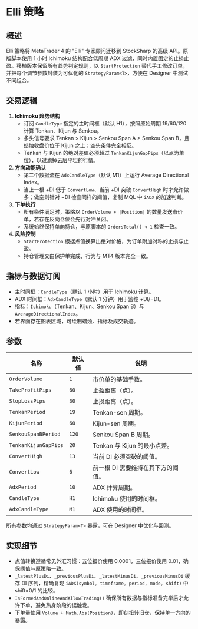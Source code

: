 # Elli 策略

## 概述
Elli 策略将 MetaTrader 4 的 "Elli" 专家顾问迁移到 StockSharp 的高级 API。原版脚本使用 1 小时 Ichimoku 结构配合低周期 ADX 过滤，同时内置固定的止损止盈。移植版本保留所有趋势判定规则，以 `StartProtection` 替代手工修改订单，并把每个调节参数封装为可优化的 `StrategyParam<T>`，方便在 Designer 中测试不同组合。

## 交易逻辑
1. **Ichimoku 趋势结构**
   - 订阅 `CandleType` 指定的主时间框（默认 H1），按照原始周期 19/60/120 计算 Tenkan、Kijun 与 Senkou。
   - 多头信号要求 Tenkan > Kijun > Senkou Span A > Senkou Span B，且蜡烛收盘价位于 Kijun 之上；空头条件完全相反。
   - Tenkan 与 Kijun 的绝对差值必须超过 `TenkanKijunGapPips`（以点为单位），以过滤掉云层平坦的行情。
2. **方向动能确认**
   - 第二个数据流在 `AdxCandleType`（默认 M1）上运行 Average Directional Index。
   - 当上一根 +DI 低于 `ConvertLow`、当前 +DI 突破 `ConvertHigh` 时才允许做多；做空则针对 −DI 检查同样的阈值，复制 MQL 中 `iADX` 的加速判断。
3. **下单执行**
   - 所有条件满足时，策略以 `OrderVolume + |Position|` 的数量发送市价单，若存在反向仓位会先行对冲关闭。
   - 系统始终保持单向持仓，与原脚本的 `OrdersTotal() < 1` 检查一致。
4. **风险控制**
   - `StartProtection` 根据点值换算出绝对价格，为订单附加对称的止损与止盈。
   - 持仓管理交由保护单完成，行为与 MT4 版本完全一致。

## 指标与数据订阅
- 主时间框：`CandleType`（默认 1 小时）用于 Ichimoku 计算。
- ADX 时间框：`AdxCandleType`（默认 1 分钟）用于监控 +DI/−DI。
- 指标：`Ichimoku`（Tenkan、Kijun、Senkou Span B）与 `AverageDirectionalIndex`。
- 若界面存在图表区域，可绘制蜡烛、指标及成交轨迹。

## 参数
| 名称 | 默认值 | 说明 |
| --- | --- | --- |
| `OrderVolume` | `1` | 市价单的基础手数。 |
| `TakeProfitPips` | `60` | 止盈距离（点）。 |
| `StopLossPips` | `30` | 止损距离（点）。 |
| `TenkanPeriod` | `19` | Tenkan-sen 周期。 |
| `KijunPeriod` | `60` | Kijun-sen 周期。 |
| `SenkouSpanBPeriod` | `120` | Senkou Span B 周期。 |
| `TenkanKijunGapPips` | `20` | Tenkan 与 Kijun 的最小点差。 |
| `ConvertHigh` | `13` | 当前 DI 必须突破的阈值。 |
| `ConvertLow` | `6` | 前一根 DI 需要维持在其下方的阈值。 |
| `AdxPeriod` | `10` | ADX 计算周期。 |
| `CandleType` | `H1` | Ichimoku 使用的时间框。 |
| `AdxCandleType` | `M1` | ADX 使用的时间框。 |

所有参数均通过 `StrategyParam<T>` 暴露，可在 Designer 中优化与回测。

## 实现细节
- 点值转换遵循常见外汇习惯：五位报价使用 0.0001，三位报价使用 0.01，确保阈值与原策略一致。
- `_latestPlusDi`、`_previousPlusDi`、`_latestMinusDi`、`_previousMinusDi` 缓存 DI 序列，精确复现 `iADX(symbol, timeframe, period, mode, shift)` 中 shift=0/1 的比较。
- `IsFormedAndOnlineAndAllowTrading()` 确保所有数据与指标准备完毕后才允许下单，避免热身阶段的误触发。
- 下单量使用 `Volume + Math.Abs(Position)`，即刻扭转旧仓，保持单一方向的暴露。
